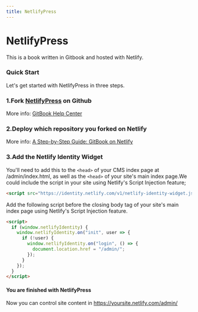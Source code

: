 ```yaml
---
title: NetlifyPress
---
```

# NetlifyPress

This is a book written in Gitbook and hosted with Netlify.

### Quick Start

Let's get started with NetlifyPress in three steps.

### 1.Fork [NetlifyPress](https://github.com/DemoMacro/NetlifyPress) on Github

More info: [GitBook Help Center](https://help.gitbook.com/)

### 2.Deploy which repository you forked on Netlify

More info: [A Step-by-Step Guide: GitBook on Netlify](https://www.netlify.com/blog/2015/12/08/a-step-by-step-guide-gitbook-on-netlify/)

### 3.Add the Netlify Identity Widget

You'll need to add this to the ```<head>``` of your CMS index page at /admin/index.html, as well as the ```<head>``` of your site's main index page.We could include the script in your site using Netlify's Script Injection feature;

```html
<script src="https://identity.netlify.com/v1/netlify-identity-widget.js"></script>
```
 Add the following script before the closing body tag of your site's main index page using Netlify's Script Injection feature.

```html
<script>
  if (window.netlifyIdentity) {
    window.netlifyIdentity.on("init", user => {
      if (!user) {
        window.netlifyIdentity.on("login", () => {
          document.location.href = "/admin/";
        });
      }
    });
  }
</script>
```

#### You are finished with NetlifyPress

Now you can control site content in https://yoursite.netlify.com/admin/